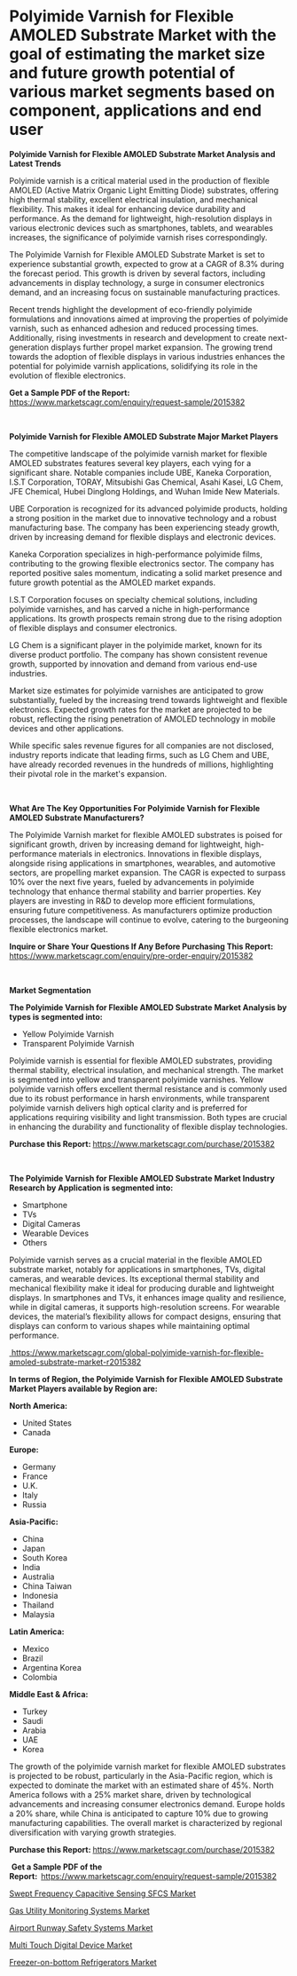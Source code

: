 <p><h1>Polyimide Varnish for Flexible AMOLED Substrate Market with the goal of estimating the market size and future growth potential of various market segments based on component, applications and end user</h1></p><p><strong>Polyimide Varnish for Flexible AMOLED Substrate Market Analysis and Latest Trends</strong></p>
<p><p>Polyimide varnish is a critical material used in the production of flexible AMOLED (Active Matrix Organic Light Emitting Diode) substrates, offering high thermal stability, excellent electrical insulation, and mechanical flexibility. This makes it ideal for enhancing device durability and performance. As the demand for lightweight, high-resolution displays in various electronic devices such as smartphones, tablets, and wearables increases, the significance of polyimide varnish rises correspondingly.</p><p>The Polyimide Varnish for Flexible AMOLED Substrate Market is set to experience substantial growth, expected to grow at a CAGR of 8.3% during the forecast period. This growth is driven by several factors, including advancements in display technology, a surge in consumer electronics demand, and an increasing focus on sustainable manufacturing practices. </p><p>Recent trends highlight the development of eco-friendly polyimide formulations and innovations aimed at improving the properties of polyimide varnish, such as enhanced adhesion and reduced processing times. Additionally, rising investments in research and development to create next-generation displays further propel market expansion. The growing trend towards the adoption of flexible displays in various industries enhances the potential for polyimide varnish applications, solidifying its role in the evolution of flexible electronics.</p></p>
<p><strong>Get a Sample PDF of the Report:&nbsp;</strong> <a href="https://www.marketscagr.com/enquiry/request-sample/2015382?utm_campaign=2660&utm_medium=2&utm_source=Github&utm_content=ia&utm_term=29032025&utm_id=polyimide-varnish-for-flexible-amoled-substrate">https://www.marketscagr.com/enquiry/request-sample/2015382</a></p>
<p>&nbsp;</p>
<p><strong>Polyimide Varnish for Flexible AMOLED Substrate Major Market Players</strong></p>
<p><p>The competitive landscape of the polyimide varnish market for flexible AMOLED substrates features several key players, each vying for a significant share. Notable companies include UBE, Kaneka Corporation, I.S.T Corporation, TORAY, Mitsubishi Gas Chemical, Asahi Kasei, LG Chem, JFE Chemical, Hubei Dinglong Holdings, and Wuhan Imide New Materials.</p><p>UBE Corporation is recognized for its advanced polyimide products, holding a strong position in the market due to innovative technology and a robust manufacturing base. The company has been experiencing steady growth, driven by increasing demand for flexible displays and electronic devices.</p><p>Kaneka Corporation specializes in high-performance polyimide films, contributing to the growing flexible electronics sector. The company has reported positive sales momentum, indicating a solid market presence and future growth potential as the AMOLED market expands.</p><p>I.S.T Corporation focuses on specialty chemical solutions, including polyimide varnishes, and has carved a niche in high-performance applications. Its growth prospects remain strong due to the rising adoption of flexible displays and consumer electronics.</p><p>LG Chem is a significant player in the polyimide market, known for its diverse product portfolio. The company has shown consistent revenue growth, supported by innovation and demand from various end-use industries.</p><p>Market size estimates for polyimide varnishes are anticipated to grow substantially, fueled by the increasing trend towards lightweight and flexible electronics. Expected growth rates for the market are projected to be robust, reflecting the rising penetration of AMOLED technology in mobile devices and other applications.</p><p>While specific sales revenue figures for all companies are not disclosed, industry reports indicate that leading firms, such as LG Chem and UBE, have already recorded revenues in the hundreds of millions, highlighting their pivotal role in the market's expansion.</p></p>
<p>&nbsp;</p>
<p><strong>What Are The Key Opportunities For Polyimide Varnish for Flexible AMOLED Substrate Manufacturers?</strong></p>
<p><p>The Polyimide Varnish market for flexible AMOLED substrates is poised for significant growth, driven by increasing demand for lightweight, high-performance materials in electronics. Innovations in flexible displays, alongside rising applications in smartphones, wearables, and automotive sectors, are propelling market expansion. The CAGR is expected to surpass 10% over the next five years, fueled by advancements in polyimide technology that enhance thermal stability and barrier properties. Key players are investing in R&D to develop more efficient formulations, ensuring future competitiveness. As manufacturers optimize production processes, the landscape will continue to evolve, catering to the burgeoning flexible electronics market.</p></p>
<p><strong>Inquire or Share Your Questions If Any Before Purchasing This Report:</strong> <a href="https://www.marketscagr.com/enquiry/pre-order-enquiry/2015382?utm_campaign=2660&utm_medium=2&utm_source=Github&utm_content=ia&utm_term=29032025&utm_id=polyimide-varnish-for-flexible-amoled-substrate">https://www.marketscagr.com/enquiry/pre-order-enquiry/2015382</a></p>
<p>&nbsp;</p>
<p><strong>Market Segmentation</strong></p>
<p><strong>The Polyimide Varnish for Flexible AMOLED Substrate Market Analysis by types is segmented into:</strong></p>
<p><ul><li>Yellow Polyimide Varnish</li><li>Transparent Polyimide Varnish</li></ul></p>
<p><p>Polyimide varnish is essential for flexible AMOLED substrates, providing thermal stability, electrical insulation, and mechanical strength. The market is segmented into yellow and transparent polyimide varnishes. Yellow polyimide varnish offers excellent thermal resistance and is commonly used due to its robust performance in harsh environments, while transparent polyimide varnish delivers high optical clarity and is preferred for applications requiring visibility and light transmission. Both types are crucial in enhancing the durability and functionality of flexible display technologies.</p></p>
<p><strong>Purchase this Report:&nbsp;</strong><a href="https://www.marketscagr.com/purchase/2015382?utm_campaign=2660&utm_medium=2&utm_source=Github&utm_content=ia&utm_term=29032025&utm_id=polyimide-varnish-for-flexible-amoled-substrate">https://www.marketscagr.com/purchase/2015382</a></p>
<p>&nbsp;</p>
<p><strong>The Polyimide Varnish for Flexible AMOLED Substrate Market Industry Research by Application is segmented into:</strong></p>
<p><ul><li>Smartphone</li><li>TVs</li><li>Digital Cameras</li><li>Wearable Devices</li><li>Others</li></ul></p>
<p><p>Polyimide varnish serves as a crucial material in the flexible AMOLED substrate market, notably for applications in smartphones, TVs, digital cameras, and wearable devices. Its exceptional thermal stability and mechanical flexibility make it ideal for producing durable and lightweight displays. In smartphones and TVs, it enhances image quality and resilience, while in digital cameras, it supports high-resolution screens. For wearable devices, the material’s flexibility allows for compact designs, ensuring that displays can conform to various shapes while maintaining optimal performance.</p></p>
<p><a href="https://www.marketscagr.com/global-polyimide-varnish-for-flexible-amoled-substrate-market-r2015382?utm_campaign=2660&utm_medium=2&utm_source=Github&utm_content=ia&utm_term=29032025&utm_id=polyimide-varnish-for-flexible-amoled-substrate">&nbsp;https://www.marketscagr.com/global-polyimide-varnish-for-flexible-amoled-substrate-market-r2015382</a></p>
<p><strong>In terms of Region, the Polyimide Varnish for Flexible AMOLED Substrate Market Players available by Region are:</strong></p>
<p>
    <p> <strong> North America: </strong>
        <ul>
            <li>United States</li>
            <li>Canada</li>
        </ul>
        </p> 
    <p> <strong> Europe: </strong>
        <ul>
            <li>Germany</li>
            <li>France</li>
            <li>U.K.</li>
            <li>Italy</li>
            <li>Russia</li>
        </ul>
        </p> 
    <p> <strong> Asia-Pacific: </strong>
        <ul>
            <li>China</li>
            <li>Japan</li>
            <li>South Korea</li>
            <li>India</li>
            <li>Australia</li>
            <li>China Taiwan</li>
            <li>Indonesia</li>
            <li>Thailand</li>
            <li>Malaysia</li>
        </ul>
        </p> 
    <p> <strong> Latin America: </strong>
        <ul>
            <li>Mexico</li>
            <li>Brazil</li>
            <li>Argentina Korea</li>
            <li>Colombia</li>
        </ul>
        </p> 
    <p> <strong> Middle East & Africa: </strong>
        <ul>
            <li>Turkey</li>
            <li>Saudi</li>
            <li>Arabia</li>
            <li>UAE</li>
            <li>Korea</li>
        </ul>
    </p>
    </p>
<p><p>The growth of the polyimide varnish market for flexible AMOLED substrates is projected to be robust, particularly in the Asia-Pacific region, which is expected to dominate the market with an estimated share of 45%. North America follows with a 25% market share, driven by technological advancements and increasing consumer electronics demand. Europe holds a 20% share, while China is anticipated to capture 10% due to growing manufacturing capabilities. The overall market is characterized by regional diversification with varying growth strategies.</p></p>
<p><strong>Purchase this Report: </strong><a href="https://www.marketscagr.com/purchase/2015382?utm_campaign=2660&utm_medium=2&utm_source=Github&utm_content=ia&utm_term=29032025&utm_id=polyimide-varnish-for-flexible-amoled-substrate">https://www.marketscagr.com/purchase/2015382</a></p>
<p>&nbsp;<strong>Get a Sample PDF of the Report:&nbsp;&nbsp;</strong><a href="https://www.marketscagr.com/enquiry/request-sample/2015382?utm_campaign=2660&utm_medium=2&utm_source=Github&utm_content=ia&utm_term=29032025&utm_id=polyimide-varnish-for-flexible-amoled-substrate">https://www.marketscagr.com/enquiry/request-sample/2015382</a></p>
<p><strong></strong></p>
<p><p><a href="https://github.com/stillsfloria19981/Market-Research-Report-List-1/blob/main/swept-frequency-capacitive-sensing-sfcs-market.md?utm_campaign=2660&utm_medium=2&utm_source=Github&utm_content=ia&utm_term=29032025&utm_id=polyimide-varnish-for-flexible-amoled-substrate">Swept Frequency Capacitive Sensing SFCS Market</a></p><p><a href="https://www.linkedin.com/pulse/gas-utility-monitoring-systems-market-size-report-projected-nxf6e?utm_campaign=2660&utm_medium=2&utm_source=Github&utm_content=ia&utm_term=29032025&utm_id=polyimide-varnish-for-flexible-amoled-substrate">Gas Utility Monitoring Systems Market</a></p><p><a href="https://www.linkedin.com/pulse/navigating-airport-runway-safety-systems-market-size-f2z1e?utm_campaign=2660&utm_medium=2&utm_source=Github&utm_content=ia&utm_term=29032025&utm_id=polyimide-varnish-for-flexible-amoled-substrate">Airport Runway Safety Systems Market</a></p><p><a href="https://github.com/triattwood9919/Market-Research-Report-List-1/blob/main/multi-touch-digital-device-market.md?utm_campaign=2660&utm_medium=2&utm_source=Github&utm_content=ia&utm_term=29032025&utm_id=polyimide-varnish-for-flexible-amoled-substrate">Multi Touch Digital Device Market</a></p><p><a href="https://www.linkedin.com/pulse/freezer-on-bottom-refrigerators-market-expected-grow-108-cagr-from-l59qe?utm_campaign=2660&utm_medium=2&utm_source=Github&utm_content=ia&utm_term=29032025&utm_id=polyimide-varnish-for-flexible-amoled-substrate">Freezer-on-bottom Refrigerators Market</a></p></p>